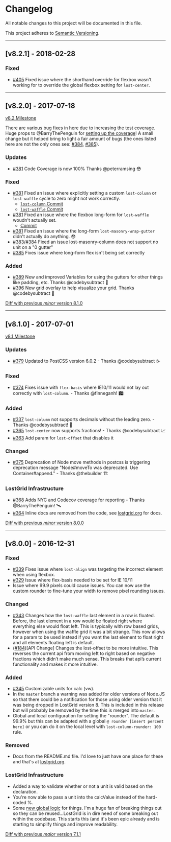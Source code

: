 # Changelog
All notable changes to this project will be documented in this file.

This project adheres to [Semantic Versioning](http://semver.org/).

---

## [v8.2.1] - 2018-02-28

### Fixed
-  [#405](https://github.com/peterramsing/lost/pull/405) Fixed issue where the shorthand override for flexbox wasn't working for to override the global flexbox setting for `lost-center`.

---

## [v8.2.0] - 2017-07-18

[v8.2 Milestone](https://github.com/peterramsing/lost/milestone/12?closed=1)

There are various bug fixes in here due to increasing the test coverage. Huge props to @BarryThePenguin for [setting up the coverage](https://github.com/peterramsing/lost/pull/368)! A small change but it helped bring to light a fair amount of bugs (the ones listed here are not the only ones see: [#384](https://github.com/peterramsing/lost/pull/384), [#385](https://github.com/peterramsing/lost/pull/385)). 


### Updates
- [#381](https://github.com/peterramsing/lost/pull/381) Code Coverage is now 100%  Thanks @peterramsing 😳

### Fixed
-  [#381](https://github.com/peterramsing/lost/pull/381) Fixed an issue where explicitly setting a custom `lost-column` or `lost-waffle` cycle to zero might not work correctly.
    - [`lost-column` Commit](https://github.com/peterramsing/lost/pull/381/commits/fb957f22d42c8e2715d57c5cad3343ccfa73bf5e) 
    - [`lost-waffle` Commit](https://github.com/peterramsing/lost/pull/381/commits/e1dbbb60f0f697a41fee095a252cc5a0a7483863)
- [#381](https://github.com/peterramsing/lost/pull/381) Fixed an issue where the flexbox long-form for `lost-waffle` woudn't actually set.
    - [Commit](https://github.com/peterramsing/lost/pull/381/commits/92fe8f785e29baff20a9fdac038601abe0687cc5)
- [#381](https://github.com/peterramsing/lost/pull/381) Fixed an issue where the long-form `lost-masonry-wrap-gutter` didn't actually do anything. 😳
- [#383/#384](https://github.com/peterramsing/lost/issues/383) Fixed an issue lost-masonry-column does not support no unit on a "0 gutter"
- [#385](https://github.com/peterramsing/lost/pull/385) Fixes issue where long-form flex isn't being set correctly

### Added
- [#389](https://github.com/peterramsing/lost/pull/389) New and improved Variables for using the gutters for other things like padding, etc. Thanks @codebysubtract 💪
- [#396](https://github.com/peterramsing/lost/pull/386) New grid overlay to help visualize your grid. Thanks @codebysubtract 📏


[Diff with previous *minor* version 8.1.0](https://github.com/peterramsing/lost/compare/v8.1.0...v8.2.0)

---

## [v8.1.0] - 2017-07-01

[v8.1 Milestone](https://github.com/peterramsing/lost/milestone/11?closed=1)

### Updates
- [#379](https://github.com/peterramsing/lost/pull/379) Updated to PostCSS version 6.0.2 - Thanks @codebysubtract ☕️

### Fixed
- [#374](https://github.com/peterramsing/lost/pull/374) Fixes issue with `flex-basis` where IE10/11 would not lay out correctly with `lost-column`. - Thanks @finneganh! 🏙

### Added
- [#337](https://github.com/peterramsing/lost/pull/377) `lost-column` not supports decimals without the leading zero. - Thanks @codebysubtract! 🔢
- [#365](https://github.com/peterramsing/lost/pull/365) `lost-center` now supports fractions! - Thanks @codebysubtract 📈
- [#363](https://github.com/peterramsing/lost/pull/363) Add param for `lost-offset` that disables it

### Changed
- [#375](https://github.com/peterramsing/lost/pull/375) Deprecation of Node move methods in postcss is triggering deprecation message "Node#moveTo was deprecated. Use Container#append." - Thanks @thebuilder 🏗

### LostGrid Infrastructure
- [#368](https://github.com/peterramsing/lost/pull/368) Adds NYC and Codecov coverage for reporting - Thanks @BarryThePenguin! 🛰
- [#364](https://github.com/peterramsing/lost/pull/364) Inline docs are removed from the code, see [lostgrid.org](http://lostgrid.org) for docs.


[Diff with previous *minor* version 8.0.0](https://github.com/peterramsing/lost/compare/v8.0.0...v8.1.0)

---

## [v8.0.0] - 2016-12-31
### Fixed
- [#339](https://github.com/peterramsing/lost/issues/233) Fixes issue where `lost-align` was targeting the incorrect element when using flexbox.
- [#329](https://github.com/peterramsing/lost/issues/329) Issue where flex-basis needed to be set for IE 10/11
- Issue where 99.9 pixels could cause issues. You can now use the custom rounder to fine-tune your width to remove pixel rounding issues.

### Changed
- [#343](https://github.com/peterramsing/lost/issues/328) Changes how the `lost-waffle` last element in a row is floated. Before, the last element in a row would be floated right where everything else would float left. This is typically with row based grids, however when using the waffle grid it was a bit strange. This now allows for a param to be used instead if you want the last element to float right and all elements floating left is default.
- ([#184](https://github.com/peterramsing/lost/issues/184))[API Change] Changes the lost-offset to be more intuitive.
This reverses the current api from moving left to right based on negative fractions which didn’t make much sense. This breaks that api’s current functionality and makes it more intuitive.

### Added
- [#345](https://github.com/peterramsing/lost/issues/345) Customizable units for calc (vw).
- In the `master` branch a warning was added for older versions of Node.JS so that there could be a notification for those using older version that it was being dropped in LostGrid version 8. This is included in this release but will probably be removed by the time this is merged into `master`.
- Global and local configuration for setting the "rounder". The default is 99.9% but this can be adapted with a global `@ rounder [insert percent here]` or you can do it on the local level with `lost-column-rounder: 100` rule.

### Removed
- Docs from the README.md file. I'd love to just have one place for these and that's at [lostgrid.org](http://lostgrid.org).

### LostGrid Infrastructure
- Added a way to validate whether or not a unit is valid based on the declaration.
- You're now able to pass a unit into the calcValue instead of the hard-coded %.
- Some [new global logic](https://github.com/peterramsing/lost/commit/9699bfc7e092ff6e2df00fc7861ac5a50c636c8b) for things. I'm a huge fan of breaking things out so they can be reused...LostGrid is in dire need of some breaking out within the codebase. This starts this (and it's been epic already and is starting to simplify things and improve readability.

[Diff with previous *major* version 7.1.1](https://github.com/peterramsing/lost/compare/v7.1.1...v8.0.0)
